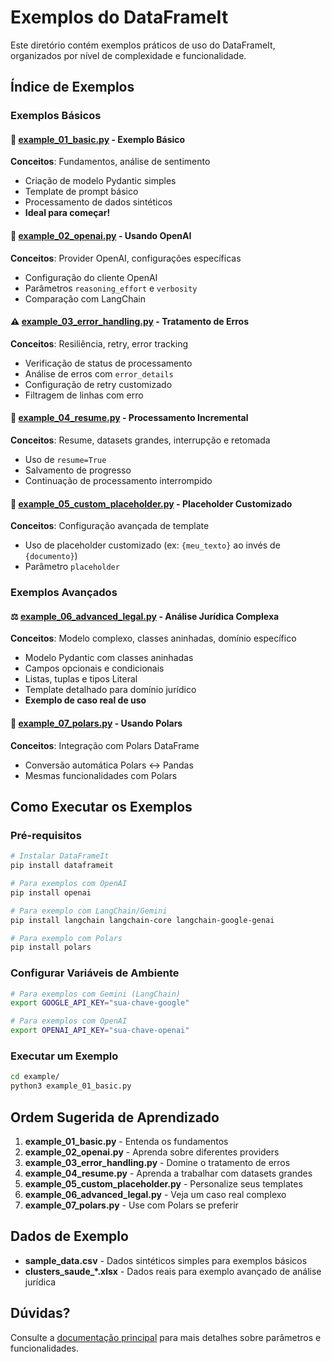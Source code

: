 # Exemplos do DataFrameIt

Este diretório contém exemplos práticos de uso do DataFrameIt, organizados por nível de complexidade e funcionalidade.

## Índice de Exemplos

### Exemplos Básicos

#### 📝 [example_01_basic.py](example_01_basic.py) - Exemplo Básico
**Conceitos**: Fundamentos, análise de sentimento
- Criação de modelo Pydantic simples
- Template de prompt básico
- Processamento de dados sintéticos
- **Ideal para começar!**

#### 🤖 [example_02_openai.py](example_02_openai.py) - Usando OpenAI
**Conceitos**: Provider OpenAI, configurações específicas
- Configuração do cliente OpenAI
- Parâmetros `reasoning_effort` e `verbosity`
- Comparação com LangChain

#### ⚠️ [example_03_error_handling.py](example_03_error_handling.py) - Tratamento de Erros
**Conceitos**: Resiliência, retry, error tracking
- Verificação de status de processamento
- Análise de erros com `error_details`
- Configuração de retry customizado
- Filtragem de linhas com erro

#### 🔄 [example_04_resume.py](example_04_resume.py) - Processamento Incremental
**Conceitos**: Resume, datasets grandes, interrupção e retomada
- Uso de `resume=True`
- Salvamento de progresso
- Continuação de processamento interrompido

#### 🔧 [example_05_custom_placeholder.py](example_05_custom_placeholder.py) - Placeholder Customizado
**Conceitos**: Configuração avançada de template
- Uso de placeholder customizado (ex: `{meu_texto}` ao invés de `{documento}`)
- Parâmetro `placeholder`

### Exemplos Avançados

#### ⚖️ [example_06_advanced_legal.py](example_06_advanced_legal.py) - Análise Jurídica Complexa
**Conceitos**: Modelo complexo, classes aninhadas, domínio específico
- Modelo Pydantic com classes aninhadas
- Campos opcionais e condicionais
- Listas, tuplas e tipos Literal
- Template detalhado para domínio jurídico
- **Exemplo de caso real de uso**

#### 🐻 [example_07_polars.py](example_07_polars.py) - Usando Polars
**Conceitos**: Integração com Polars DataFrame
- Conversão automática Polars ↔ Pandas
- Mesmas funcionalidades com Polars

## Como Executar os Exemplos

### Pré-requisitos

```bash
# Instalar DataFrameIt
pip install dataframeit

# Para exemplos com OpenAI
pip install openai

# Para exemplo com LangChain/Gemini
pip install langchain langchain-core langchain-google-genai

# Para exemplo com Polars
pip install polars
```

### Configurar Variáveis de Ambiente

```bash
# Para exemplos com Gemini (LangChain)
export GOOGLE_API_KEY="sua-chave-google"

# Para exemplos com OpenAI
export OPENAI_API_KEY="sua-chave-openai"
```

### Executar um Exemplo

```bash
cd example/
python3 example_01_basic.py
```

## Ordem Sugerida de Aprendizado

1. **example_01_basic.py** - Entenda os fundamentos
2. **example_02_openai.py** - Aprenda sobre diferentes providers
3. **example_03_error_handling.py** - Domine o tratamento de erros
4. **example_04_resume.py** - Aprenda a trabalhar com datasets grandes
5. **example_05_custom_placeholder.py** - Personalize seus templates
6. **example_06_advanced_legal.py** - Veja um caso real complexo
7. **example_07_polars.py** - Use com Polars se preferir

## Dados de Exemplo

- **sample_data.csv** - Dados sintéticos simples para exemplos básicos
- **clusters_saude_*.xlsx** - Dados reais para exemplo avançado de análise jurídica

## Dúvidas?

Consulte a [documentação principal](../README.md) para mais detalhes sobre parâmetros e funcionalidades.
